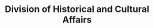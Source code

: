 ---
layout: repo
title: "Division of Historical and Cultural Affairs"
id: 16170
permalink: repos/16170/
---